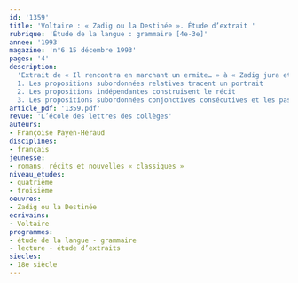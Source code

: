 ```yaml
---
id: '1359'
title: 'Voltaire : « Zadig ou la Destinée ». Étude d’extrait '
rubrique: 'Étude de la langue : grammaire [4e-3e]'
annee: '1993'
magazine: 'n°6 15 décembre 1993'
pages: '4'
description: 
  'Extrait de « Il rencontra en marchant un ermite… » à « Zadig jura et ils partirent ensemble »…
  1. Les propositions subordonnées relatives tracent un portrait
  2. Les propositions indépendantes construisent le récit
  3. Les propositions subordonnées conjonctives consécutives et les passages aux styles direct et indirect dessinent une scène de théâtre'
article_pdf: '1359.pdf'
revue: 'L’école des lettres des collèges'
auteurs:
- Françoise Payen-Héraud
disciplines:
- français
jeunesse:
- romans, récits et nouvelles « classiques »
niveau_etudes:
- quatrième
- troisième
oeuvres:
- Zadig ou la Destinée
ecrivains:
- Voltaire
programmes:
- étude de la langue - grammaire
- lecture - étude d’extraits
siecles:
- 18e siècle
---
```

